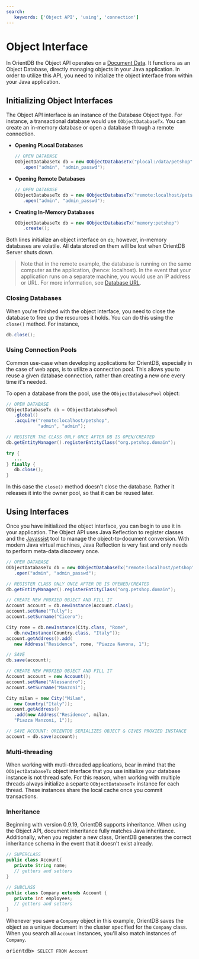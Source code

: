 ```yaml
---
search:
   keywords: ['Object API', 'using', 'connection']
---
```


# Object Interface

In OrientDB the Object API operates on a [Document Data](Document-Database.md).  It functions as an Object Database, directly managing objects in your Java application.  In order to utilize this API, you need to initialize the object interface from within your Java application.

## Initializing Object Interfaces

The Object API interface is an instance of the Database Object type.  For instance, a transactional database would use `OObjectDatabaseTx`.  You can create an in-memory database or open a database through a remote connection.


- **Opening PLocal Databases**

  ```java
  // OPEN DATABASE
  OObjectDatabaseTx db = new OObjectDatabaseTx("plocal:/data/petshop")
     .open("admin", "admin_passwd");
  ```

- **Opening Remote Databases**

  ```java
  // OPEN DATABASE
  OObjectDatabaseTx db = new OObjectDatabaseTx("remote:localhost/petshop)
     .open("admin", "admin_passwd");
  ```

- **Creating In-Memory Databases**

  ```java
  OObjectDatabaseTx db = new OObjectDatabaseTx("memory:petshop")
     .create();
  ```

Both lines initialize an object interface on `db`; however, in-memory databases are volatile.  All data stored on them will be lost when OrientDB Server shuts down.

>Note that in the remote example, the database is running on the same computer as the application, (hence: localhost).  In the event that your application runs on a separate machine, you would use an IP address or URL.  For more information, see [Database URL](../datamodeling/Concepts.md#database-url).

### Closing Databases

When you're finished with the object interface, you need to close the database to free up the resources it holds.  You can do this using the `close()` method.  For instance,

```java
db.close();
```

### Using Connection Pools

Common use-case when developing applications for OrientDB, especially in the case of web apps, is to utilize a connection pool.  This allows you to reuse a given database connection, rather than creating a new one every time it's needed.

To open a database from the pool, use the `OObjectDatabasePool` object:

```java
// OPEN DATABASE
OObjectDatabaseTx db = OObjectDatabasePool
   .global()
   .acquire("remote:localhost/petshop",
            "admin", "admin");

// REGISTER THE CLASS ONLY ONCE AFTER DB IS OPEN/CREATED
db.getEntityManager().registerEntityClass("org.petshop.domain");

try {
   ...
} finally {
   db.close();
}
```

In this case the `close()` method doesn't close the database.  Rather it releases it into the owner pool, so that it can be reused later.



## Using Interfaces

Once you have initialized the object interface, you can begin to use it in your application.  The Object API uses Java Reflection to register classes and the [Javassist](http://www.jboss.org/javassist) tool to manage the object-to-document conversion.  With modern Java virtual machines, Java Reflection is very fast and only needs to perform meta-data discovery once.

```java
// OPEN DATABASE
OObjectDatabaseTx db = new OObjectDatabaseTx("remote:localhost/petshop")
   .open("admin", "admin_passwd");

// REGISTER CLASS ONLY ONCE AFTER DB IS OPENED/CREATED
db.getEntityManager().registerEntityClass("org.petshop.domain");

// CREATE NEW PROXIED OBJECT AND FILL IT
Account account = db.newInstance(Account.class);
account.setName("Tully");
account.setSurname("Cicero");

City rome = db.newInstance(City.class, "Rome",
   db.newInstance(Country.class, "Italy"));
account.getAddress().add(
   new Address("Residence", rome, "Piazza Navona, 1");

// SAVE
db.save(account);

// CREATE NEW PROXIED OBJECT AND FILL IT
Account account = new Account();
account.setName("Alessandro");
account.setSurname("Manzoni");

City milan = new City("Milan",
   new Country("Italy"));
account.getAddress()
   .add(new Address("Residence", milan,
   "Piazza Manzoni, 1"));

// SAVE ACCOUNT: ORIENTDB SERIALIZES OBJECT & GIVES PROXIED INSTANCE
account = db.save(account);
```

### Multi-threading

When working with mutli-threaded applications, bear in mind that the `OObjectDatabaseTx` object interface that you use initialize your database instance is not thread safe.  For this reason, when working with multiple threads always initialize a separte `OObjectDatabaseTx` instance for each thread.  These instances share the local cache once you commit transactions.


### Inheritance

Beginning with version 0.9.19, OrientDB supports inheritance.  When using the Object API, document inheritance fully matches Java inheritance.  Additionally, when you register a new class, OrientDB generates the correct inheritance schema in the event that it doesn't exist already.

```java
// SUPERCLASS
public class Account{
   private String name;
   // getters and setters
}

// SUBCLASS
public class Company extends Account {
   private int employees;
   // getters and setters
}
```

Whenever you save a `Company` object in this example, OrientDB saves the object as a unique document in the cluster specified for the `Company` class.  When you search all `Account` instances, you'll also match instances of `Company`.

<pre>
orientdb> <code class="lang-sql userinput">SELECT FROM Account</code>
</pre>
